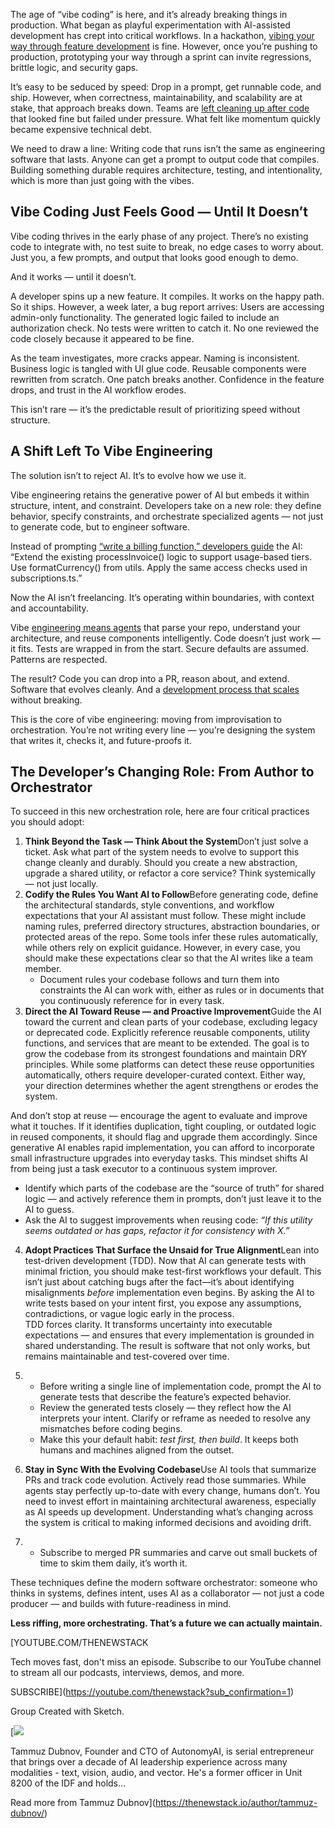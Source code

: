 The age of “vibe coding” is here, and it’s already breaking things in production. What began as playful experimentation with AI-assisted development has crept into critical workflows. In a hackathon, [vibing your way through feature development](https://thenewstack.io/power-apps-plans-feature-vibe-ifies-business-app-dev/) is fine. However, once you’re pushing to production, prototyping your way through a sprint can invite regressions, brittle logic, and security gaps.

It’s easy to be seduced by speed: Drop in a prompt, get runnable code, and ship. However, when correctness, maintainability, and scalability are at stake, that approach breaks down. Teams are [left cleaning up after code](https://thenewstack.io/a-developers-lifecycle-how-i-shifted-my-thinking-and-coding-left/) that looked fine but failed under pressure. What felt like momentum quickly became expensive technical debt.

We need to draw a line: Writing code that runs isn’t the same as engineering software that lasts. Anyone can get a prompt to output code that compiles. Building something durable requires architecture, testing, and intentionality, which is more than just going with the vibes.

## Vibe Coding Just Feels Good — Until It Doesn’t

Vibe coding thrives in the early phase of any project. There’s no existing code to integrate with, no test suite to break, no edge cases to worry about. Just you, a few prompts, and output that looks good enough to demo.

And it works — until it doesn’t.

A developer spins up a new feature. It compiles. It works on the happy path. So it ships. However, a week later, a bug report arrives: Users are accessing admin-only functionality. The generated logic failed to include an authorization check. No tests were written to catch it. No one reviewed the code closely because it appeared to be fine.

As the team investigates, more cracks appear. Naming is inconsistent. Business logic is tangled with UI glue code. Reusable components were rewritten from scratch. One patch breaks another. Confidence in the feature drops, and trust in the AI workflow erodes.

This isn’t rare — it’s the predictable result of prioritizing speed without structure.

## A Shift Left To Vibe Engineering

The solution isn’t to reject AI. It’s to evolve how we use it.

Vibe engineering retains the generative power of AI but embeds it within structure, intent, and constraint. Developers take on a new role: they define behavior, specify constraints, and orchestrate specialized agents — not just to generate code, but to engineer software.

Instead of prompting [“write a billing function,” developers guide](https://thenewstack.io/a-software-developers-guide-to-technical-writing/) the AI: “Extend the existing processInvoice() logic to support usage-based tiers. Use formatCurrency() from utils. Apply the same access checks used in subscriptions.ts.”

Now the AI isn’t freelancing. It’s operating within boundaries, with context and accountability.

Vibe [engineering means agents](https://thenewstack.io/ai-alignment-in-practice-what-it-means-and-how-to-get-it/) that parse your repo, understand your architecture, and reuse components intelligently. Code doesn’t just work — it fits. Tests are wrapped in from the start. Secure defaults are assumed. Patterns are respected.

The result? Code you can drop into a PR, reason about, and extend. Software that evolves cleanly. And a [development process that scales](https://thenewstack.io/infrastructure-as-code-increase-security-scale-development/) without breaking.

This is the core of vibe engineering: moving from improvisation to orchestration. You’re not writing every line — you’re designing the system that writes it, checks it, and future-proofs it.

## The Developer’s Changing Role: From Author to Orchestrator

To succeed in this new orchestration role, here are four critical practices you should adopt:

1. **Think Beyond the Task — Think About the System**Don’t just solve a ticket. Ask what part of the system needs to evolve to support this change cleanly and durably. Should you create a new abstraction, upgrade a shared utility, or refactor a core service? Think systemically — not just locally.
2. **Codify the Rules You Want AI to Follow**Before generating code, define the architectural standards, style conventions, and workflow expectations that your AI assistant must follow. These might include naming rules, preferred directory structures, abstraction boundaries, or protected areas of the repo. Some tools infer these rules automatically, while others rely on explicit guidance. However, in every case, you should make these expectations clear so that the AI writes like a team member.
   * Document rules your codebase follows and turn them into constraints the AI can work with, either as rules or in documents that you continuously reference for in every task.
3. **Direct the AI Toward Reuse — and Proactive Improvement**Guide the AI toward the current and clean parts of your codebase, excluding legacy or deprecated code. Explicitly reference reusable components, utility functions, and services that are meant to be extended. The goal is to grow the codebase from its strongest foundations and maintain DRY principles. While some platforms can detect these reuse opportunities automatically, others require developer-curated context. Either way, your direction determines whether the agent strengthens or erodes the system.

And don’t stop at reuse — encourage the agent to evaluate and improve what it touches. If it identifies duplication, tight coupling, or outdated logic in reused components, it should flag and upgrade them accordingly. Since generative AI enables rapid implementation, you can afford to incorporate small infrastructure upgrades into everyday tasks. This mindset shifts AI from being just a task executor to a continuous system improver.

* Identify which parts of the codebase are the “source of truth” for shared logic — and actively reference them in prompts, don’t just leave it to the AI to guess.
* Ask the AI to suggest improvements when reusing code: *“If this utility seems outdated or has gaps, refactor it for consistency with X.”*

4. **Adopt Practices That Surface the Unsaid for True Alignment**Lean into test-driven development (TDD). Now that AI can generate tests with minimal friction, you should make test-first workflows your default. This isn’t just about catching bugs after the fact—it’s about identifying misalignments *before* implementation even begins. By asking the AI to write tests based on your intent first, you expose any assumptions, contradictions, or vague logic early in the process.  
   TDD forces clarity. It transforms uncertainty into executable expectations — and ensures that every implementation is grounded in shared understanding. The result is software that not only works, but remains maintainable and test-covered over time.

1. * Before writing a single line of implementation code, prompt the AI to generate tests that describe the feature’s expected behavior.
   * Review the generated tests closely — they reflect how the AI interprets your intent. Clarify or reframe as needed to resolve any mismatches before coding begins.
   * Make this your default habit: *test first, then build*. It keeps both humans and machines aligned from the outset.

5. **Stay in Sync With the Evolving Codebase**Use AI tools that summarize PRs and track code evolution. Actively read those summaries. While agents stay perfectly up-to-date with every change, humans don’t. You need to invest effort in maintaining architectural awareness, especially as AI speeds up development. Understanding what’s changing across the system is critical to making informed decisions and avoiding drift.

1. * Subscribe to merged PR summaries and carve out small buckets of time to skim them daily, it’s worth it.

These techniques define the modern software orchestrator: someone who thinks in systems, defines intent, uses AI as a collaborator — not just a code producer — and builds with future-readiness in mind.

**Less riffing, more orchestrating. That’s a future we can actually maintain.**

[YOUTUBE.COM/THENEWSTACK

Tech moves fast, don't miss an episode. Subscribe to our YouTube
channel to stream all our podcasts, interviews, demos, and more.

SUBSCRIBE](https://youtube.com/thenewstack?sub_confirmation=1)

Group
Created with Sketch.

[![](https://thenewstack.io/wp-content/uploads/2025/06/b6e485f3-cropped-451e26c5-tammuz-dubnov-scaled-1-600x600.jpg)

Tammuz Dubnov, Founder and CTO of AutonomyAI, is serial entrepreneur that brings over a decade of AI leadership experience across many modalities - text, vision, audio, and vector. He's a former officer in Unit 8200 of the IDF and holds...

Read more from Tammuz Dubnov](https://thenewstack.io/author/tammuz-dubnov/)
